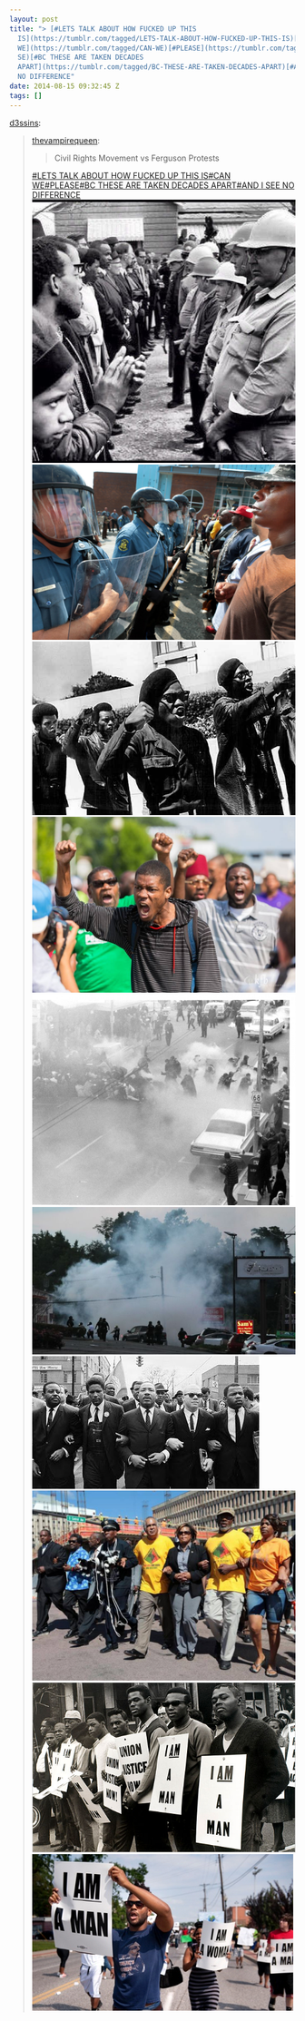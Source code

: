 ```yaml
---
layout: post
title: "> [#LETS TALK ABOUT HOW FUCKED UP THIS
  IS](https://tumblr.com/tagged/LETS-TALK-ABOUT-HOW-FUCKED-UP-THIS-IS)[#CAN
  WE](https://tumblr.com/tagged/CAN-WE)[#PLEASE](https://tumblr.com/tagged/PLEA\
  SE)[#BC THESE ARE TAKEN DECADES
  APART](https://tumblr.com/tagged/BC-THESE-ARE-TAKEN-DECADES-APART)[#AND I SEE
  NO DIFFERENCE"
date: 2014-08-15 09:32:45 Z
tags: []
---
```

[d3ssins](http://d3ssins.tumblr.com/post/94704939993/thevampirequeen-civil-rights-movement-vs):

> [thevampirequeen](http://thevampirequeen.tumblr.com/post/94691456576/civil-rights-movement-vs-ferguson-protests):
> 
> > Civil Rights Movement vs Ferguson Protests
> 
> [#LETS TALK ABOUT HOW FUCKED UP THIS IS](https://tumblr.com/tagged/LETS-TALK-ABOUT-HOW-FUCKED-UP-THIS-IS)[#CAN WE](https://tumblr.com/tagged/CAN-WE)[#PLEASE](https://tumblr.com/tagged/PLEASE)[#BC THESE ARE TAKEN DECADES APART](https://tumblr.com/tagged/BC-THESE-ARE-TAKEN-DECADES-APART)[#AND I SEE NO DIFFERENCE](https://tumblr.com/tagged/AND-I-SEE-NO-DIFFERENCE)
![](/media/2014/08/94807169504_0.jpg)
![](/media/2014/08/94807169504_1.jpg)
![](/media/2014/08/94807169504_2.jpg)
![](/media/2014/08/94807169504_3.jpg)
![](/media/2014/08/94807169504_4.jpg)
![](/media/2014/08/94807169504_5.jpg)
![](/media/2014/08/94807169504_6.jpg)
![](/media/2014/08/94807169504_7.jpg)
![](/media/2014/08/94807169504_8.jpg)
![](/media/2014/08/94807169504_9.jpg)
